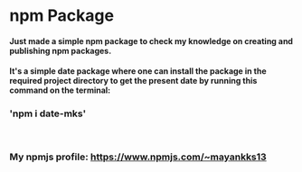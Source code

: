 # npm Package

#### Just made a simple npm package to check my knowledge on creating and publishing npm packages. <br>
#### It's a simple date package where one can install the package in the required project directory to get the present date by running this command on the terminal:  
### 'npm i date-mks'

<br>

### My npmjs profile: https://www.npmjs.com/~mayankks13
